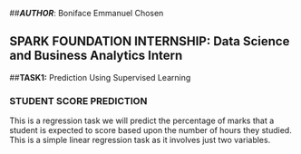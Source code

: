 ##***AUTHOR***: Boniface Emmanuel Chosen

## **SPARK FOUNDATION INTERNSHIP**: Data Science and Business Analytics Intern

##**TASK1:** Prediction Using Supervised Learning

### **STUDENT SCORE PREDICTION**
This is a regression task we will predict the percentage of marks that a student is expected to score based upon the number of hours they studied. This is a simple linear regression task as it involves just two variables.
